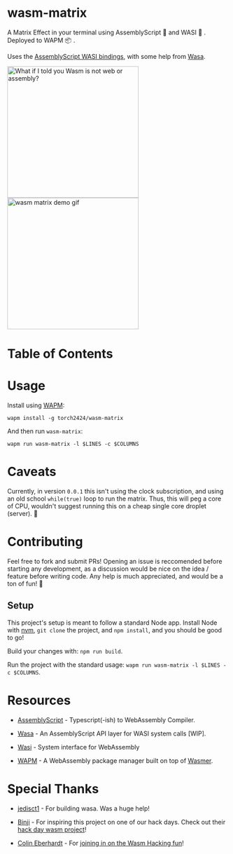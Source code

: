 # wasm-matrix

A Matrix Effect in your terminal using AssemblyScript 🚀 and WASI 🧩 . Deployed to WAPM 📦 .

Uses the [AssemblyScript WASI bindings](https://github.com/AssemblyScript/assemblyscript/blob/master/std/assembly/bindings/wasi_unstable.ts), with some help from [Wasa](https://github.com/jedisct1/wasa).

<img alt="What if I told you Wasm is not web or assembly?" width="auto" height="300px" src="https://github.com/torch2424/wasm-matrix/raw/master/docs_assets/matrix-meme.jpg"> <img alt="wasm matrix demo gif" width="auto" height="300px" src="https://github.com/torch2424/wasm-matrix/raw/master/docs_assets/matrix.gif">

# Table of Contents

# Usage

Install using [WAPM](https://wapm.io/):

`wapm install -g torch2424/wasm-matrix`

And then run `wasm-matrix`:

`wapm run wasm-matrix -l $LINES -c $COLUMNS`

# Caveats

Currently, in version `0.0.1` this isn't using the clock subscription, and using an old school `while(true)` loop to run the matrix. Thus, this will peg a core of CPU, wouldn't suggest running this on a cheap single core droplet (server). 🙂

# Contributing

Feel free to fork and submit PRs! Opening an issue is reccomended before starting any development, as a discussion would be nice on the idea / feature before writing code. Any help is much appreciated, and would be a ton of fun! 🎉

## Setup

This project's setup is meant to follow a standard Node app. Install Node with [nvm](https://github.com/creationix/nvm), `git clone` the project, and `npm install`, and you should be good to go!

Build your changes with: `npm run build`.

Run the project with the standard usage: `wapm run wasm-matrix -l $LINES -c $COLUMNS`.

# Resources

- [AssemblyScript](https://github.com/AssemblyScript/assemblyscript) - Typescript(-ish) to WebAssembly Compiler.

- [Wasa](https://github.com/jedisct1/wasa) - An AssemblyScript API layer for WASI system calls [WIP].

- [Wasi](https://wasi.dev/) - System interface for WebAssembly

- [WAPM](https://wapm.io/) - A WebAssembly package manager built on top of [Wasmer](https://github.com/wasmerio/wasmer).

# Special Thanks

- [jedisct1](https://github.com/jedisct1) - For building wasa. Was a huge help!

- [Binji](https://twitter.com/binjimint) - For inspiring this project on one of our hack days. Check out their [hack day wasm project](https://twitter.com/binjimint/status/1127421365139587072)!

- [Colin Eberhardt](https://twitter.com/ColinEberhardt) - For [joining in on the Wasm Hacking fun](https://twitter.com/ColinEberhardt/status/1128701985757253632)!
